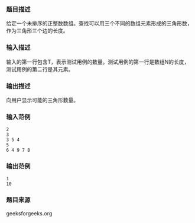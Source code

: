 ### 题目描述
给定一个未排序的正整数数组。查找可以用三个不同的数组元素形成的三角形数，作为三角形三个边的长度。
### 输入描述
输入的第一行包含T，表示测试用例的数量。测试用例的第一行是数组N的长度，测试用例的第二行是其元素。
### 输出描述
向用户显示可能的三角形数量。
### 输入范例
```
2
3
3 5 4
5
6 4 9 7 8
```
### 输出范例
```
1
10
```
### 题目来源
geeksforgeeks.org

